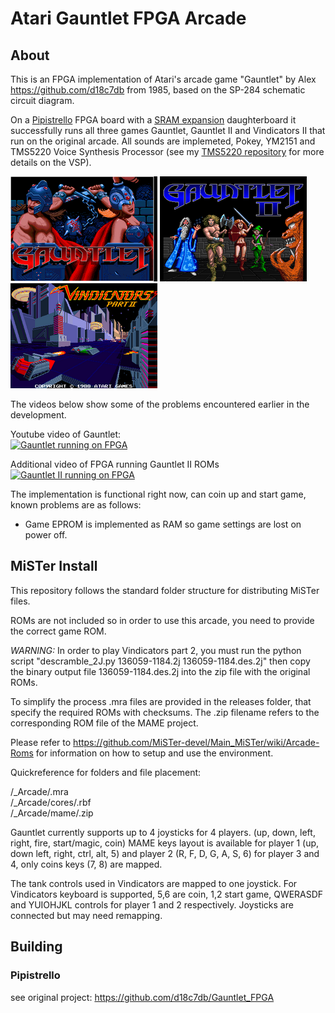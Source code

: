 # Atari Gauntlet FPGA Arcade

## About
This is an FPGA implementation of Atari's arcade game "Gauntlet" by Alex https://github.com/d18c7db from 1985, based on the SP-284 schematic circuit diagram.  

On a [Pipistrello](http://pipistrello.saanlima.com/index.php?title=Welcome_to_Pipistrello) FPGA board with a [SRAM expansion](https://oshpark.com/profiles/d18c7db) daughterboard it successfully runs all three games Gauntlet, Gauntlet II and Vindicators II that run on the original arcade. All sounds are implemeted, Pokey, YM2151 and TMS5220 Voice Synthesis Processor (see my [TMS5220 repository](https://github.com/d18c7db/TMS5220_FPGA) for more details on the VSP).  

[![Gauntlet Tile](doc/images/MAME_G1.png)](doc/images/MAME_G1.png)
[![Gauntlet 2 Title](doc/images/MAME_G2.png)](doc/images/MAME_G2.png)
[![Vindicators II Tile](doc/images/MAME_V2.png)](doc/images/MAME_V2.png)  

The videos below show some of the problems encountered earlier in the development.  

Youtube video of Gauntlet:  
[![Gauntlet running on FPGA](https://img.youtube.com/vi/7A2k7wLUSUU/0.jpg)](https://www.youtube.com/watch?v=7A2k7wLUSUU)

Additional video of FPGA running Gauntlet II ROMs  
[![Gauntlet II running on FPGA](https://img.youtube.com/vi/HNHAjOb2i3s/0.jpg)](https://www.youtube.com/watch?v=HNHAjOb2i3s)

The implementation is functional right now, can coin up and start game, known problems are as follows:

* Game EPROM is implemented as RAM so game settings are lost on power off.

## MiSTer Install
This repository follows the standard folder structure for distributing MiSTer files.

ROMs are not included so in order to use this arcade, you need to provide the correct game ROM.  

*WARNING:* In order to play Vindicators part 2, you must run the python script "descramble_2J.py 136059-1184.2j 136059-1184.des.2j" then copy the binary output file 136059-1184.des.2j into the zip file with the original ROMs.  

To simplify the process .mra files are provided in the releases folder, that specify the required ROMs with checksums. The .zip filename refers to the corresponding ROM file of the MAME project.

Please refer to https://github.com/MiSTer-devel/Main_MiSTer/wiki/Arcade-Roms for information on how to setup and use the environment.

Quickreference for folders and file placement:

/_Arcade/<game name>.mra  
/_Arcade/cores/<game name>.rbf  
/_Arcade/mame/<mame rom>.zip  

Gauntlet currently supports up to 4 joysticks for 4 players. (up, down, left, right, fire, start/magic, coin) MAME keys layout is available for player 1 (up, down left, right, ctrl, alt, 5) and player 2 (R, F, D, G, A, S, 6) for player 3 and 4, only coins keys (7, 8) are mapped.  

The tank controls used in Vindicators are mapped to one joystick. For Vindicators keyboard is supported, 5,6 are coin, 1,2 start game, QWERASDF and YUIOHJKL controls for player 1 and 2 respectively. Joysticks are connected but may need remapping.  

## Building

### Pipistrello
see original project: https://github.com/d18c7db/Gauntlet_FPGA

